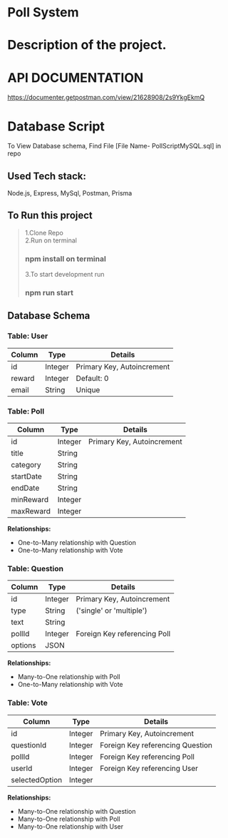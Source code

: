 # Poll System
 
# Description of the project.

# API DOCUMENTATION
https://documenter.getpostman.com/view/21628908/2s9YkgEkmQ

# Database Script
To View Database schema, Find File [File Name- PollScriptMySQL.sql] in repo


## Used Tech stack:
Node.js, Express, MySql, Postman, Prisma 

## To Run this project
> 1.Clone Repo <br/>
> 2.Run on terminal
> ### npm install on terminal
> 3.To start development run
> ### npm run start

## Database Schema

### Table: User

| Column    | Type       | Details                        |
|-----------|------------|--------------------------------|
| id        | Integer    | Primary Key, Autoincrement     |
| reward    | Integer    | Default: 0                     |
| email     | String     | Unique                         |

### Table: Poll

| Column    | Type       | Details                        |
|-----------|------------|--------------------------------|
| id        | Integer    | Primary Key, Autoincrement     |
| title     | String     |                                |
| category  | String     |                                |
| startDate | String     |                                |
| endDate   | String     |                                |
| minReward | Integer    |                                |
| maxReward | Integer    |                                |

**Relationships:**
- One-to-Many relationship with Question
- One-to-Many relationship with Vote

### Table: Question

| Column    | Type       | Details                        |
|-----------|------------|--------------------------------|
| id        | Integer    | Primary Key, Autoincrement     |
| type      | String     | ('single' or 'multiple')       |
| text      | String     |                                |
| pollId    | Integer    | Foreign Key referencing Poll   |
| options   | JSON       |                                |

**Relationships:**
- Many-to-One relationship with Poll
- One-to-Many relationship with Vote

### Table: Vote

| Column         | Type       | Details                            |
|----------------|------------|------------------------------------|
| id             | Integer    | Primary Key, Autoincrement         |
| questionId     | Integer    | Foreign Key referencing Question   |
| pollId         | Integer    | Foreign Key referencing Poll       |
| userId         | Integer    | Foreign Key referencing User       |
| selectedOption | Integer    |                                    |

**Relationships:**
- Many-to-One relationship with Question
- Many-to-One relationship with Poll
- Many-to-One relationship with User
